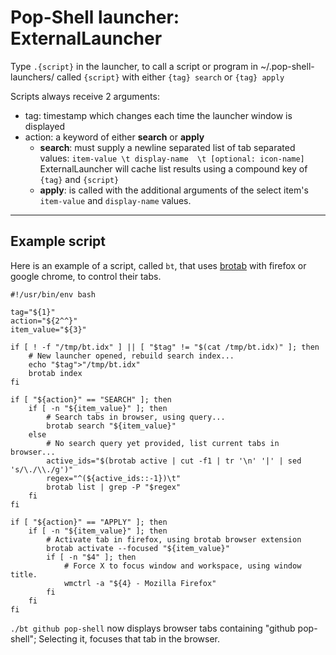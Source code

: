 # Pop-Shell launcher: ExternalLauncher
Type `.{script}` in the launcher, to call a script or program in ~/.pop-shell-launchers/ called `{script}` with either `{tag} search` or `{tag} apply`

Scripts always receive 2 arguments:
* tag: timestamp which changes each time the launcher window is displayed
* action: a keyword of either **search** or **apply**
    * **search**: must supply a newline separated list of tab separated values: `item-value \t display-name  \t [optional: icon-name]`  
    ExternalLauncher will cache list results using a compound key of `{tag}` and `{script}`
    * **apply**: is called with the additional arguments of the select item's `item-value` and  `display-name` values.

---

## Example script

Here is an example of a script, called `bt`, that uses [brotab](https://github.com/balta2ar/brotab) with firefox or google chrome, to control their tabs.

```
#!/usr/bin/env bash

tag="${1}"
action="${2^^}"
item_value="${3}"

if [ ! -f "/tmp/bt.idx" ] || [ "$tag" != "$(cat /tmp/bt.idx)" ]; then
    # New launcher opened, rebuild search index...
    echo "$tag">"/tmp/bt.idx"
    brotab index
fi

if [ "${action}" == "SEARCH" ]; then
    if [ -n "${item_value}" ]; then
        # Search tabs in browser, using query...
        brotab search "${item_value}"
    else
        # No search query yet provided, list current tabs in browser...
        active_ids="$(brotab active | cut -f1 | tr '\n' '|' | sed 's/\./\\./g')"
        regex="^(${active_ids::-1})\t"
        brotab list | grep -P "$regex"
    fi
fi

if [ "${action}" == "APPLY" ]; then
    if [ -n "${item_value}" ]; then
        # Activate tab in firefox, using brotab browser extension
        brotab activate --focused "${item_value}"
        if [ -n "$4" ]; then
            # Force X to focus window and workspace, using window title.
            wmctrl -a "${4} - Mozilla Firefox"
        fi
    fi
fi
```

`./bt github pop-shell` now displays browser tabs containing "github pop-shell"; Selecting it, focuses that tab in the browser.
